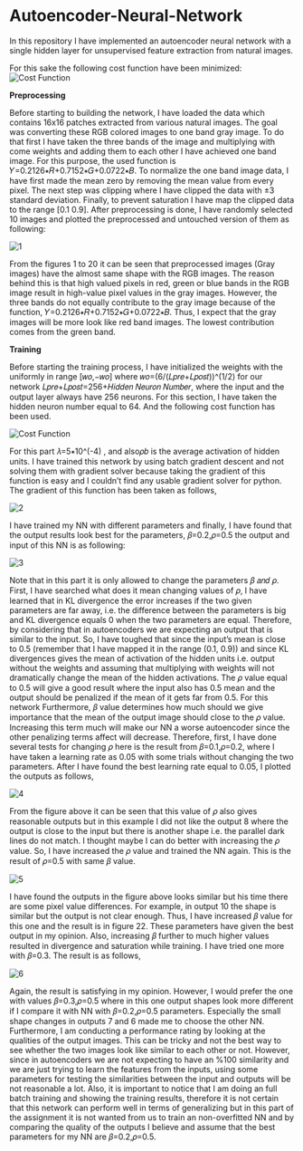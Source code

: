# Autoencoder-Neural-Network
In this repository I have implemented an autoencoder neural network with a single hidden layer for unsupervised feature extraction from natural images.

For this sake the following cost function have been minimized:
![Cost Function](https://user-images.githubusercontent.com/48417171/76660810-d7490300-658a-11ea-8269-7abc831e79a8.png)

**Preprocessing**

Before starting to building the network, I have loaded the data which contains 16x16 patches extracted from various natural images. The goal was converting these RGB colored images to one band gray image. To do that first I have taken the three bands of the image and multiplying with come weights and adding them to each other I have achieved one band image. For this purpose, the used function is 𝑌=0.2126∗𝑅+0.7152∗𝐺+0.0722∗𝐵. To normalize the one band image data, I have first made the mean zero by removing the mean value from every pixel. The next step was clipping where I have clipped the data with ±3 standard deviation. Finally, to prevent saturation I have map the clipped data to the range [0.1 0.9]. After preprocessing is done, I have randomly selected 10 images and plotted the preprocessed and untouched version of them as following:


![1](https://user-images.githubusercontent.com/48417171/76690729-3292f800-6654-11ea-9918-7c7830b48404.png)


From the figures 1 to 20 it can be seen that preprocessed images (Gray images) have the almost same shape with the RGB images. The reason behind this is that high valued pixels in red, green or blue bands in the RGB image result in high-value pixel values in the gray images. However, the three bands do not equally contribute to the gray image because of the function, 𝑌=0.2126∗𝑅+0.7152∗𝐺+0.0722∗𝐵. Thus, I expect that the gray images will be more look like red band images. The lowest contribution comes from the green band.

**Training**

Before starting the training process, I have initialized the weights with the uniformly in range [𝑤𝑜,−𝑤𝑜] where 𝑤𝑜=(6/(𝐿𝑝𝑟𝑒+𝐿𝑝𝑜𝑠𝑡))^(1/2) for our network 𝐿𝑝𝑟𝑒+𝐿𝑝𝑜𝑠𝑡=256+𝐻𝑖𝑑𝑑𝑒𝑛 𝑁𝑒𝑢𝑟𝑜𝑛 𝑁𝑢𝑚𝑏𝑒𝑟, where the input and the output layer always have 256 neurons. For this section, I have taken the hidden neuron number equal to 64. And the following cost function has been used.

![Cost Function](https://user-images.githubusercontent.com/48417171/76660810-d7490300-658a-11ea-8269-7abc831e79a8.png)


For this part 𝜆=5∗10^(-4) , and also𝜌𝑏 is the average activation of hidden units. I have trained this network by using batch gradient descent and not solving them with gradient solver because taking the gradient of this function is easy and I couldn’t find any usable gradient solver for python. The gradient of this function has been taken as follows,


![2](https://user-images.githubusercontent.com/48417171/76690777-c4026a00-6654-11ea-9f48-78425167b056.png)

I have trained my NN with different parameters and finally, I have found that the output results look best for the parameters, 𝛽=0.2,𝜌=0.5 the output and input of this NN is as following:


![3](https://user-images.githubusercontent.com/48417171/76690797-0a57c900-6655-11ea-90d8-11253608cb4a.png)


Note that in this part it is only allowed to change the parameters 𝛽 𝑎𝑛𝑑 𝜌. First, I have searched what does it mean changing values of 𝜌, I have learned that in KL divergence the error increases if the two given parameters are far away, i.e. the difference between the parameters is big and KL divergence equals 0 when the two parameters are equal. Therefore, by considering that in autoencoders we are expecting an output that is similar to the input. So, I have toughed that since the input’s mean is close to 0.5 (remember that I have mapped it in the range (0.1, 0.9)) and since KL divergences gives the mean of activation of the hidden units i.e. output without the weights and assuming that multiplying with weights will not dramatically change the mean of the hidden activations. The 𝜌 value equal to 0.5 will give a good result where the input also has 0.5 mean and the output should be penalized if the mean of it gets far from 0.5. For this network
Furthermore, 𝛽 value determines how much should we give importance that the mean of the output image should close to the 𝜌 value. Increasing this term much will make our NN a worse autoencoder since the other penalizing terms affect will decrease. Therefore, first, I have done several tests for changing 𝜌 here is the result from 𝛽=0.1,𝜌=0.2, where I have taken a learning rate as 0.05 with some trials without changing the two parameters. After I have found the best learning rate equal to 0.05, I plotted the outputs as follows,


![4](https://user-images.githubusercontent.com/48417171/76690798-0af05f80-6655-11ea-904a-685b5e9c880d.png)


From the figure above it can be seen that this value of 𝜌 also gives reasonable outputs but in this example I did not like the output 8 where the output is close to the input but there is another shape i.e. the parallel dark lines do not match. I thought maybe I can do better with increasing the 𝜌 value. So, I have increased the 𝜌 value and trained the NN again. This is the result of 𝜌=0.5 with same 𝛽 value.


![5](https://user-images.githubusercontent.com/48417171/76690799-0b88f600-6655-11ea-8b68-8dafba1f2435.png)

I have found the outputs in the figure above looks similar but his time there are some pixel value differences. For example, in output 10 the shape is similar but the output is not clear enough. Thus, I have increased 𝛽 value for this one and the result is in figure 22. These parameters have given the best output in my opinion. Also, increasing 𝛽 further to much higher values resulted in divergence and saturation while training. I have tried one more with 𝛽=0.3. The result is as follows,


![6](https://user-images.githubusercontent.com/48417171/76690800-0c218c80-6655-11ea-9b75-4d513c19d97c.png)


Again, the result is satisfying in my opinion. However, I would prefer the one with values 𝛽=0.3,𝜌=0.5 where in this one output shapes look more different if I compare it with NN with 𝛽=0.2,𝜌=0.5 parameters. Especially the small shape changes in outputs 7 and 6 made me to choose the other NN.
Furthermore, I am conducting a performance rating by looking at the qualities of the output images. This can be tricky and not the best way to see whether the two images look like similar to each other or not. However, since in autoencoders we are not expecting to have an %100 similarity and we are just trying to learn the features from the inputs, using some parameters for testing the similarities between the input and outputs will be not reasonable a lot. Also, it is important to notice that I am doing an full batch training and showing the training results, therefore it is not certain that this network can perform well in terms of generalizing but in this part of the assignment it is not wanted from us to train an non-overfitted NN and by comparing the quality of the outputs I believe and assume that the best parameters for my NN are 𝛽=0.2,𝜌=0.5.
